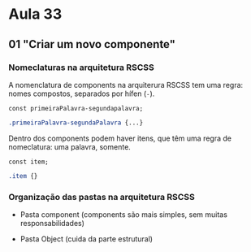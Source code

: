 # Aula 33

## 01 "Criar um novo componente"

### Nomeclaturas na arquitetura RSCSS

A nomenclatura de components na arquiterura RSCSS tem uma regra: nomes compostos, separados por hífen (`-`).

```JS
const primeiraPalavra-segundapalavra;
```

```CSS
.primeiraPalavra-segundaPalavra {...}
```

Dentro dos components podem haver itens, que têm uma regra de nomeclatura: uma palavra, somente.

```JS
const item;
```

```CSS
.item {}
```


### Organização das pastas na arquitetura RSCSS

- Pasta component (components são mais simples, sem muitas responsabilidades)

- Pasta Object (cuida da parte estrutural)